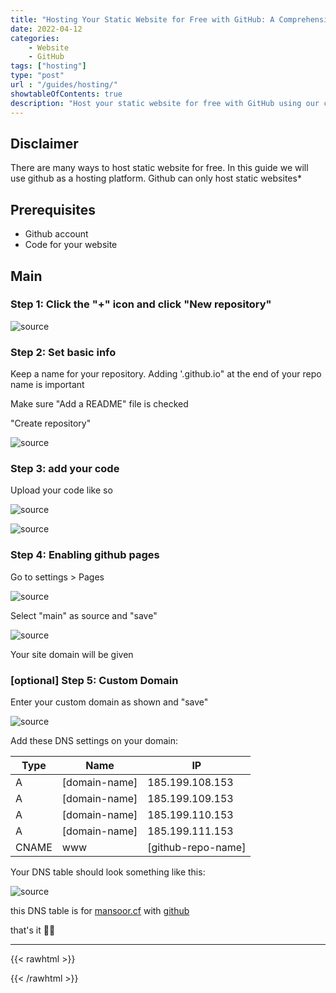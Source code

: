 ```yaml
---
title: "Hosting Your Static Website for Free with GitHub: A Comprehensive Guide"
date: 2022-04-12
categories:
    - Website
    - GitHub
tags: ["hosting"]
type: "post"
url : "/guides/hosting/"
showtableOfContents: true
description: "Host your static website for free with GitHub using our comprehensive guide. Follow our step-by-step instructions to get your site up and running quickly"
---
```


## Disclaimer
There are many ways to host static website for free. In this guide we will use github as a hosting platform. Github can only host static websites*

## Prerequisites
* Github account
* Code for your website

## Main

### Step 1: Click the "+" icon and click "New repository"

![source](/img/guides/2022/hosting/2022.png)

### Step 2: Set basic info 

Keep a name for your repository. Adding '.github.io" at the end of your repo name is important

Make sure "Add a README" file is checked

"Create repository"

![source](/img/guides/2022/hosting/2022_1.png)

### Step 3: add your code

Upload your code like so

![source](/img/guides/2022/hosting/2022_2.png)

![source](/img/guides/2022/hosting/2022_3.png)

### Step 4: Enabling github pages

Go to settings > Pages

![source](/img/guides/2022/hosting/2022_4.png)

Select "main" as source and "save"

![source](/img/guides/2022/hosting/2022_5.png)

Your site domain will be given

### [optional] Step 5: Custom Domain

Enter your custom domain as shown and "save"

![source](/img/guides/2022/hosting/2022_6.png)

Add these DNS settings on your domain:

| Type	| Name      	| IP 	 		  	 |
|-------|---------------|--------------------|
| A 	| [domain-name] | 185.199.108.153	 |
| A  	| [domain-name] | 185.199.109.153	 |
| A 	| [domain-name] | 185.199.110.153	 |
| A 	| [domain-name] | 185.199.111.153	 |
| CNAME	| www			| [github-repo-name] |

Your DNS table should look something like this:

![source](/img/guides/2022/hosting/2022_7.png)

this DNS table is for [mansoor.cf](https://mansoor.cf) with [github](https://github.com/mansoorbarri/website)

that's it ✌🏽

-------------------------------------------------------------
{{< rawhtml >}} 
 
{{< /rawhtml >}}